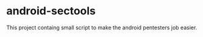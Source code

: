 android-sectools
================
This project containg small script to make the android pentesters job easier.
